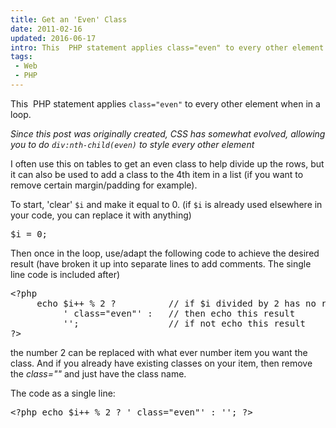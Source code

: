 ```yaml
---
title: Get an 'Even' Class
date: 2011-02-16
updated: 2016-06-17
intro: This  PHP statement applies class="even" to every other element when in a loop. Since this post was originally created, CSS has somewhat evolved, allowing you to do div&#58;...
tags:
 - Web
 - PHP
---
```


<p>This &nbsp;PHP statement applies <code>class="even"</code> to every other element when in a loop.</p>

<p><em>Since this post was originally created, CSS has somewhat evolved, allowing you to do <code>div:nth-child(even)</code> to style every other element</em></p>





<p>I often use this on tables to get an even class to help divide up the rows, but it can also be used to add a class to the 4th item in a list (if you want to remove certain margin/padding for example).</p>





<p>To start, 'clear' <code>$i</code> and make it equal to 0. (if <code>$i</code> is already used elsewhere in your code, you can replace it with anything)</p>





<pre class="language-php">$i = 0;</pre>









<p>Then once in the loop, use/adapt the following code to achieve the desired result (have broken it up into separate lines to add comments. The single line code is included after)</p>





<pre class="language-php">&lt;?php 
     echo $i++ % 2 ?          // if $i divided by 2 has no remainder
          ' class="even"' :   // then echo this result
          '';                 // if not echo this result
?&gt;</pre>









<p>the number 2 can be replaced with what ever number item you want the class. And if you already have existing classes on your item, then remove the <em>class=""</em> and just have the class name.</p>





<p>The code as a single line:</p>





<pre class="language-php">&lt;?php echo $i++ % 2 ? ' class="even"' : ''; ?&gt;</pre>